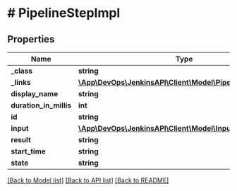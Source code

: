 # # PipelineStepImpl

## Properties

Name | Type | Description | Notes
------------ | ------------- | ------------- | -------------
**_class** | **string** |  | [optional]
**_links** | [**\App\DevOps\JenkinsAPI\Client\Model\PipelineStepImpllinks**](PipelineStepImpllinks.md) |  | [optional]
**display_name** | **string** |  | [optional]
**duration_in_millis** | **int** |  | [optional]
**id** | **string** |  | [optional]
**input** | [**\App\DevOps\JenkinsAPI\Client\Model\InputStepImpl**](InputStepImpl.md) |  | [optional]
**result** | **string** |  | [optional]
**start_time** | **string** |  | [optional]
**state** | **string** |  | [optional]

[[Back to Model list]](../../README.md#models) [[Back to API list]](../../README.md#endpoints) [[Back to README]](../../README.md)
